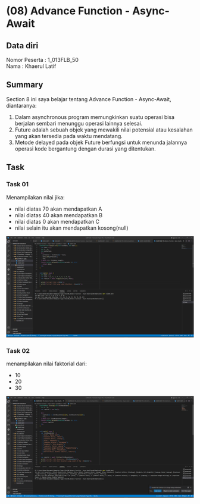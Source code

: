 # (08) Advance Function - Async-Await
## Data diri 
Nomor Peserta  : 1_013FLB_50  <br />
Nama : Khaerul Latif

## Summary 
Section 8 ini saya belajar tentang Advance Function - Async-Await, diantaranya:
1. Dalam asynchronous program memungkinkan suatu operasi bisa berjalan sembari menunggu operasi lainnya selesai.
2. Future adalah sebuah objek yang mewakili nilai potensial atau kesalahan yang akan tersedia pada waktu mendatang.
3. Metode delayed pada objek Future berfungsi untuk menunda jalannya operasi kode bergantung dengan durasi yang ditentukan.

## Task
### Task 01
Menampilakan nilai jika:
- nilai diatas 70 akan mendapatkan A
- nilai diatas 40 akan mendapatkan B
- nilai diatas 0 akan mendapatkan C 
- nilai selain itu akan mendapatkan kosong(null)

![imgTask01](screenshoot/Task01.png)

### Task 02
menampilakan nilai faktorial dari:
- 10
- 20
- 30

![imgTask02](screenshoot/Task02.png)